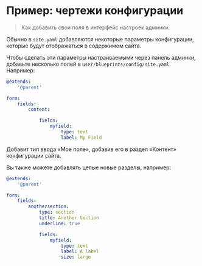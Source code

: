 # Пример: чертежи конфигурации

> Как добавить свои поля в интерфейс настроек админки.

Обычно в `site.yaml` добавляются некоторые параметры конфигурации, которые будут отображаться в содержимом сайта.

Чтобы сделать эти параметры настраиваемыми через панель админки, добавьте несколько полей в `user/blueprints/config/site.yaml`. Например:


```yaml
@extends:
    '@parent'

form:
    fields:
        content:

            fields:
                myfield:
                    type: text
                    label: My Field
```

Добавит тип ввода «Мое поле», добавив его в раздел «Контент» конфигурации сайта.

Вы также можете добавлять целые новые разделы, например:

```yaml
@extends:
    '@parent'

form:
    fields:
        anothersection:
            type: section
            title: Another Section
            underline: true

            fields:
                myfield:
                    type: text
                    label: A label
                    size: large
```